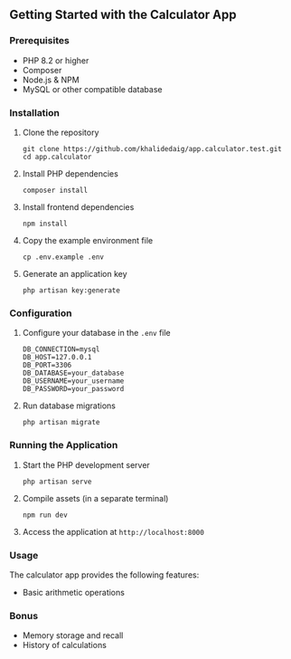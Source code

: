 ## Getting Started with the Calculator App

### Prerequisites

-   PHP 8.2 or higher
-   Composer
-   Node.js & NPM
-   MySQL or other compatible database

### Installation

1. Clone the repository

    ```
    git clone https://github.com/khalidedaig/app.calculator.test.git
    cd app.calculator
    ```

2. Install PHP dependencies

    ```
    composer install
    ```

3. Install frontend dependencies

    ```
    npm install
    ```

4. Copy the example environment file

    ```
    cp .env.example .env
    ```

5. Generate an application key
    ```
    php artisan key:generate
    ```

### Configuration

1. Configure your database in the `.env` file

    ```
    DB_CONNECTION=mysql
    DB_HOST=127.0.0.1
    DB_PORT=3306
    DB_DATABASE=your_database
    DB_USERNAME=your_username
    DB_PASSWORD=your_password
    ```

2. Run database migrations
    ```
    php artisan migrate
    ```

### Running the Application

1. Start the PHP development server

    ```
    php artisan serve
    ```

2. Compile assets (in a separate terminal)

    ```
    npm run dev
    ```

3. Access the application at `http://localhost:8000`

### Usage

The calculator app provides the following features:

-   Basic arithmetic operations

### Bonus

-   Memory storage and recall
-   History of calculations
